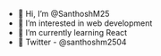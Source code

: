 - 👋 Hi, I’m @SanthoshM25
- 👀 I’m interested in web development
- 🌱 I’m currently learning React
- 💌 Twitter - @santhoshm2504

<!---
SanthoshM25/SanthoshM25 is a ✨ special ✨ repository because its `README.md` (this file) appears on your GitHub profile.
You can click the Preview link to take a look at your changes.
--->
